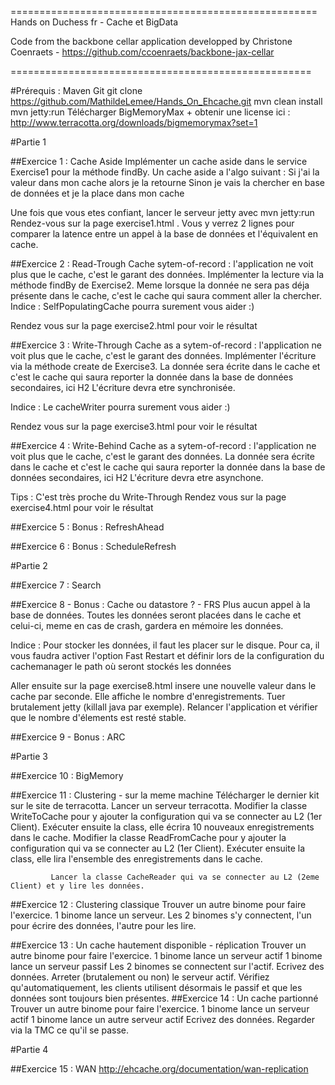 =====================================================
Hands on Duchess fr - Cache et BigData

Code from the backbone cellar application developped by Christone Coenraets - https://github.com/ccoenraets/backbone-jax-cellar

====================================================

#Prérequis :
    Maven
    Git
    git clone https://github.com/MathildeLemee/Hands_On_Ehcache.git
    mvn clean install
    mvn jetty:run
    Télécharger BigMemoryMax  + obtenir une license ici : http://www.terracotta.org/downloads/bigmemorymax?set=1
    
#Partie 1

##Exercice 1 :  Cache Aside
Implémenter un cache aside dans le service Exercise1 pour la méthode findBy.
Un cache aside a l'algo suivant :
Si j'ai la valeur dans mon cache alors je la retourne
Sinon je vais la chercher en base de données et je la place dans mon cache

Une fois que vous etes confiant, lancer le serveur jetty avec mvn jetty:run
Rendez-vous sur la page exercise1.html  .
Vous y verrez 2 lignes pour comparer la latence entre un appel à la base de données et l'équivalent en cache.


##Exercice 2 :  Read-Trough
Cache sytem-of-record : l'application ne voit plus que le cache, c'est le garant des données.
Implémenter la lecture via la méthode findBy de Exercise2. Meme lorsque la donnée ne sera pas déja présente dans le cache,
c'est le cache qui saura comment aller la chercher.
Indice : SelfPopulatingCache pourra surement vous aider :)


Rendez vous sur la page exercise2.html pour voir le résultat

##Exercice 3 : Write-Through
Cache as a sytem-of-record : l'application ne voit plus que le cache, c'est le garant des données.
Implémenter l'écriture via la méthode create de Exercise3. La donnée sera écrite dans le cache et c'est le cache qui saura reporter la donnée dans la base de données secondaires, ici H2
L'écriture devra etre synchronisée.
 
Indice : Le cacheWriter pourra surement vous aider :)
 
Rendez vous sur la page exercise3.html pour voir le résultat

##Exercice 4 : Write-Behind
Cache as a sytem-of-record : l'application ne voit plus que le cache, c'est le garant des données.
La donnée sera écrite dans le cache et c'est le cache qui saura reporter la donnée dans la base de données secondaires, ici H2
L'écriture devra etre asynchone.

Tips : C'est très proche du Write-Through
Rendez vous sur la page exercise4.html pour voir le résultat


##Exercice 5 : Bonus : RefreshAhead


##Exercice 6 : Bonus : ScheduleRefresh


#Partie 2

##Exercice 7 : Search

##Exercice 8 - Bonus : Cache ou datastore ? - FRS
Plus aucun appel à la base de données.
Toutes les données seront placées dans le cache et celui-ci, meme en cas de crash, gardera en mémoire les données.

Indice : Pour stocker les données, il faut les placer sur le disque. Pour ca, il vous faudra activer l'option Fast Restart
et définir lors de la configuration du cachemanager le path où seront stockés les données

Aller ensuite sur la page exercise8.html insere une nouvelle valeur dans le cache par seconde. Elle affiche le nombre d'enregistrements.
Tuer brutalement jetty (killall java par exemple).
Relancer l'application et vérifier que le nombre d'élements est resté stable.


##Exercice 9 - Bonus : ARC

#Partie 3

##Exercice 10 : BigMemory

##Exercice 11 : Clustering - sur la meme machine
             Télécharger le dernier kit sur le site de terracotta.
             Lancer un serveur terracotta.
             Modifier la classe WriteToCache pour y ajouter la configuration qui va se connecter au L2 (1er Client). Exécuter ensuite la class, elle écrira 10 nouveaux enregistrements dans le cache.
             Modifier la classe ReadFromCache pour y ajouter la configuration qui va se connecter au L2 (1er Client). Exécuter ensuite la class, elle lira l'ensemble des enregistrements dans le cache.

             Lancer la classe CacheReader qui va se connecter au L2 (2eme Client) et y lire les données.

##Exercice 12 : Clustering classique
              Trouver un autre binome pour faire l'exercice.
              1 binome lance un serveur.
              Les 2 binomes s'y connectent, l'un pour écrire des données, l'autre pour les lire.

##Exercice 13 : Un cache hautement disponible - réplication
              Trouver un autre binome pour faire l'exercice.
              1 binome lance un serveur actif
              1 binome lance un serveur passif
              Les 2 binomes se connectent sur l'actif.
              Ecrivez des données.
              Arreter (brutalement ou non) le serveur actif.
              Vérifiez qu'automatiquement, les clients utilisent désormais le passif et que les données sont toujours bien
               présentes.
##Exercice 14 : Un cache partionné
             Trouver un autre binome pour faire l'exercice.
             1 binome lance un serveur actif
             1 binome lance un autre serveur actif
             Ecrivez des données.
             Regarder via la TMC ce qu'il se passe.


#Partie 4

##Exercice 15  : WAN http://ehcache.org/documentation/wan-replication


